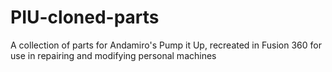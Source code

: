 # PIU-cloned-parts
 A collection of parts for Andamiro's Pump it Up, recreated in Fusion 360 for use in repairing and modifying personal machines
